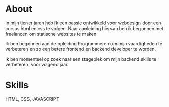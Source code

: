 # About

In mijn tiener jaren heb ik een passie ontwikkeld voor webdesign door een cursus html en css te volgen. Naar aanleiding hiervan ben ik begonnen met freelancen om statische websites te maken.

Ik ben begonnen aan de opleiding Programmeren om mijn vaardigheden te verbeteren en zo een betere frontend en backend developer te worden.

Ik ben momenteel op zoek naar een stageplek om mijn backend skills te verbeteren, voor volgend jaar.


# Skills

HTML, CSS, JAVASCRIPT

<!--
**pgm-woutvande22/pgm-woutvande22** is a ✨ _special_ ✨ repository because its `README.md` (this file) appears on your GitHub profile.

Here are some ideas to get you started:

- 🔭 I’m currently working on ...
- 🌱 I’m currently learning ...
- 👯 I’m looking to collaborate on ...
- 🤔 I’m looking for help with ...
- 💬 Ask me about ...
- 📫 How to reach me: ...
- 😄 Pronouns: ...
- ⚡ Fun fact: ...
-->
